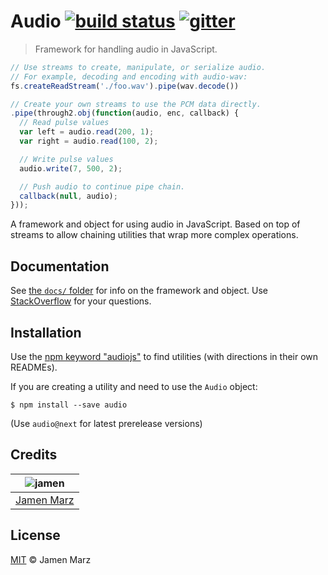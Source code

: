 # Audio [![build status][travis-i]][travis] [![gitter][gitter-i]][gitter]
> Framework for handling audio in JavaScript.

```javascript
// Use streams to create, manipulate, or serialize audio.
// For example, decoding and encoding with audio-wav:
fs.createReadStream('./foo.wav').pipe(wav.decode())

// Create your own streams to use the PCM data directly.
.pipe(through2.obj(function(audio, enc, callback) {
  // Read pulse values
  var left = audio.read(200, 1);
  var right = audio.read(100, 2);

  // Write pulse values
  audio.write(7, 500, 2);

  // Push audio to continue pipe chain.
  callback(null, audio);
}));
```

A framework and object for using audio in JavaScript.  Based on top of streams to allow chaining utilities that wrap more complex operations.

## Documentation
See [the `docs/` folder](docs/) for info on the framework and object.  Use [StackOverflow][stackoverflow] for your questions.

## Installation
Use the [npm keyword "audiojs"][npm-audiojs] to find utilities (with directions in their own READMEs).

If you are creating a utility and need to use the `Audio` object:
```shell
$ npm install --save audio
```
(Use `audio@next` for latest prerelease versions)

## Credits

|  ![jamen][author-avatar]  |
|:-------------------------:|
| [Jamen Marz][author-site] |

## License
[MIT](LICENSE) &copy; Jamen Marz


[travis]: https://travis-ci.org/audiojs/audio
[travis-i]: https://travis-ci.org/audiojs/audio.svg
[gitter]: https://gitter.im/audiojs/audio
[gitter-i]: https://badges.gitter.im/Join%20Chat.svg
[npm-audiojs]: https://www.npmjs.com/browse/keyword/audiojs
[author-site]: https://github.com/jamen
[author-avatar]: https://avatars.githubusercontent.com/u/6251703?v=3&s=125
[stackoverflow]: http://stackoverflow.com/questions/ask
